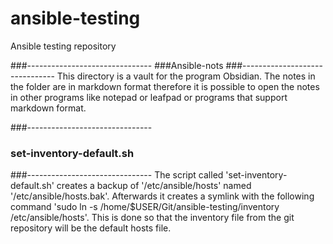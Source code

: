 # ansible-testing
Ansible testing repository

###-------------------------------
###Ansible-nots
###-------------------------------
This directory is a vault for the program Obsidian. The notes in the folder are in markdown format therefore it is possible to open the notes in other programs like notepad or leafpad or programs that support markdown format.

###-------------------------------
### set-inventory-default.sh
###-------------------------------
The script called 'set-inventory-default.sh' creates a backup of '/etc/ansible/hosts' named '/etc/ansible/hosts.bak'. Afterwards it creates a symlink with the following command 'sudo ln -s /home/$USER/Git/ansible-testing/inventory /etc/ansible/hosts'. This is done so that the inventory file from the git repository will be the default hosts file.
